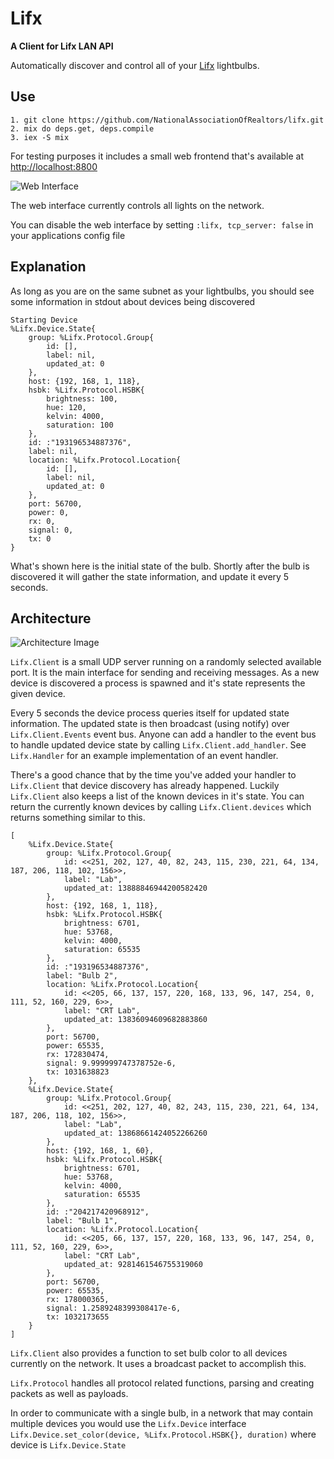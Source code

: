 # Lifx

**A Client for Lifx LAN API**

Automatically discover and control all of your [Lifx](http://lifx.com) lightbulbs.

## Use

    1. git clone https://github.com/NationalAssociationOfRealtors/lifx.git
    2. mix do deps.get, deps.compile
    3. iex -S mix

For testing purposes it includes a small web frontend that's available at [http://localhost:8800](http://localhost:8800)

![Web Interface](./images/web-interface1.png)

The web interface currently controls all lights on the network.

You can disable the web interface by setting `:lifx, tcp_server: false` in your applications config file

## Explanation

As long as you are on the same subnet as your lightbulbs, you should see some information in stdout about devices being discovered

    Starting Device
    %Lifx.Device.State{
        group: %Lifx.Protocol.Group{
            id: [],
            label: nil,
            updated_at: 0
        },
        host: {192, 168, 1, 118},
        hsbk: %Lifx.Protocol.HSBK{
            brightness: 100,
            hue: 120,
            kelvin: 4000,
            saturation: 100
        },
        id: :"193196534887376",
        label: nil,
        location: %Lifx.Protocol.Location{
            id: [],
            label: nil,
            updated_at: 0
        },
        port: 56700,
        power: 0,
        rx: 0,
        signal: 0,
        tx: 0
    }

What's shown here is the initial state of the bulb. Shortly after the bulb is discovered it will gather the state information, and update it every 5 seconds.

## Architecture

![Architecture Image](./images/lifx_architecture.png)

`Lifx.Client` is a small UDP server running on a randomly selected available port. It is the main interface for sending and receiving messages. As a new device is discovered a process is spawned and it's state represents the given device.

Every 5 seconds the device process queries itself for updated state information. The updated state is then broadcast (using notify) over `Lifx.Client.Events` event bus. Anyone can add a handler to the event bus to handle updated device state by calling `Lifx.Client.add_handler`. See `Lifx.Handler` for an example implementation of an event handler.

There's a good chance that by the time you've added your handler to `Lifx.Client` that device discovery has already happened. Luckily `Lifx.Client` also keeps a list of the known devices in it's state. You can return the currently known devices by calling `Lifx.Client.devices` which returns something similar to this.

    [
        %Lifx.Device.State{
            group: %Lifx.Protocol.Group{
                id: <<251, 202, 127, 40, 82, 243, 115, 230, 221, 64, 134, 187, 206, 118, 102, 156>>,
                label: "Lab",
                updated_at: 13888846944200582420
            },
            host: {192, 168, 1, 118},
            hsbk: %Lifx.Protocol.HSBK{
                brightness: 6701,
                hue: 53768,
                kelvin: 4000,
                saturation: 65535
            },
            id: :"193196534887376",
            label: "Bulb 2",
            location: %Lifx.Protocol.Location{
                id: <<205, 66, 137, 157, 220, 168, 133, 96, 147, 254, 0, 111, 52, 160, 229, 6>>,
                label: "CRT Lab",
                updated_at: 13836094609682883860
            },
            port: 56700,
            power: 65535,
            rx: 172830474,
            signal: 9.999999747378752e-6,
            tx: 1031638823
        },
        %Lifx.Device.State{
            group: %Lifx.Protocol.Group{
                id: <<251, 202, 127, 40, 82, 243, 115, 230, 221, 64, 134, 187, 206, 118, 102, 156>>,
                label: "Lab",
                updated_at: 13868661424052266260
            },
            host: {192, 168, 1, 60},
            hsbk: %Lifx.Protocol.HSBK{
                brightness: 6701,
                hue: 53768,
                kelvin: 4000,
                saturation: 65535
            },
            id: :"204217420968912",
            label: "Bulb 1",
            location: %Lifx.Protocol.Location{
                id: <<205, 66, 137, 157, 220, 168, 133, 96, 147, 254, 0, 111, 52, 160, 229, 6>>,
                label: "CRT Lab",
                updated_at: 9281461546755319060
            },
            port: 56700,
            power: 65535,
            rx: 178000365,
            signal: 1.2589248399308417e-6,
            tx: 1032173655
        }
    ]

`Lifx.Client` also provides a function to set bulb color to all devices currently on the network. It uses a broadcast packet to accomplish this.

`Lifx.Protocol` handles all protocol related functions, parsing and creating packets as well as payloads.

In order to communicate with a single bulb, in a network that may contain multiple devices you would use the `Lifx.Device` interface `Lifx.Device.set_color(device, %Lifx.Protocol.HSBK{}, duration)` where device is `Lifx.Device.State`
